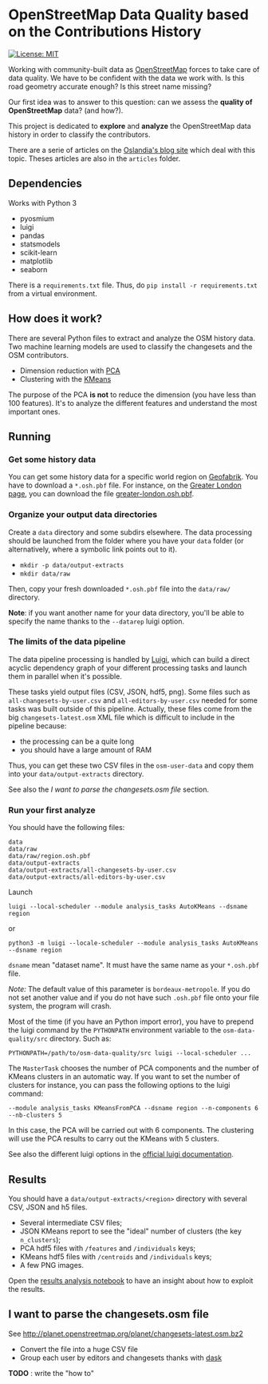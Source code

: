 # OpenStreetMap Data Quality based on the Contributions History

 [![License: MIT](https://img.shields.io/badge/License-MIT-yellow.svg)](https://opensource.org/licenses/MIT)

Working with community-built data as [OpenStreetMap](https://openstreetmap.org)
forces to take care of data quality. We have to be confident with the data we
work with. Is this road geometry accurate enough? Is this street name missing?

Our first idea was to answer to this question: can we assess the **quality of
OpenStreetMap** data? (and how?).

This project is dedicated to **explore** and **analyze** the OpenStreetMap data
history in order to classify the contributors.

There are a serie of articles on
the [Oslandia's blog site](http://oslandia.com/en/category/data/) which deal
with this topic. Theses articles are also in the `articles` folder.

## Dependencies

Works with Python 3

* pyosmium
* luigi
* pandas
* statsmodels
* scikit-learn
* matplotlib
* seaborn

There is a `requirements.txt` file. Thus, do `pip install -r requirements.txt`
from a virtual environment.

## How does it work?

There are several Python files to extract and analyze the OSM history data. Two
machine learning models are used to classify the changesets and the OSM
contributors.

* Dimension reduction with [PCA](https://en.wikipedia.org/wiki/Principal_component_analysis)
* Clustering with the [KMeans](https://en.wikipedia.org/wiki/K-means_clustering)

The purpose of the PCA **is not** to reduce the dimension (you have less than
100 features). It's to analyze the different features and understand the most
important ones.

## Running
### Get some history data

You can get some history data for a specific world region
on [Geofabrik](http://download.geofabrik.de/). You have to download a
`*.osh.pbf` file. For instance, on
the [Greater London page](http://download.geofabrik.de/europe/great-britain/england/greater-london.html),
you can download the
file [greater-london.osh.pbf](http://download.geofabrik.de/europe/great-britain/england/greater-london.osh.pbf).

### Organize your output data directories

Create a `data` directory and some subdirs elsewhere. The data processing should
be launched from the folder where you have your `data` folder (or alternatively, where a symbolic link points out to it).

* `mkdir -p data/output-extracts`
* `mkdir data/raw`

Then, copy your fresh downloaded `*.osh.pbf` file into the `data/raw/`
directory.

**Note**: if you want another name for your data directory, you'll be able to
specify the name thanks to the `--datarep` luigi option.

### The limits of the data pipeline

The data pipeline processing is handled
by [Luigi](http://luigi.readthedocs.io/), which can build a direct acyclic
dependency graph of your different processing tasks and launch them in parallel
when it's possible.

These tasks yield output files (CSV, JSON, hdf5, png). Some files such as
`all-changesets-by-user.csv` and `all-editors-by-user.csv` needed for some tasks
was built outside of this pipeline. Actually, these files come from the big
`changesets-latest.osm` XML file which is difficult to include in the pipeline
because:

- the processing can be a quite long
- you should have a large amount of RAM

Thus, you can get these two CSV files in the `osm-user-data` and copy them into
your `data/output-extracts` directory.

See also the *I want to parse the changesets.osm file* section.

### Run your first analyze

You should have the following files:

```
data
data/raw
data/raw/region.osh.pbf
data/output-extracts
data/output-extracts/all-changesets-by-user.csv
data/output-extracts/all-editors-by-user.csv
```

Launch

`luigi --local-scheduler --module analysis_tasks AutoKMeans --dsname region`

or

`python3 -m luigi --locale-scheduler --module analysis_tasks AutoKMeans --dsname region`

`dsname` mean "dataset name". It must have the same name as your `*.osh.pbf`
file.

*Note:* The default value of this parameter is `bordeaux-metropole`. If you do not set another value and if you do not have such `.osh.pbf` file onto your file system, the program will crash.

Most of the time (if you have an Python import error), you have to prepend the
luigi command by the `PYTHONPATH` environment variable to the
`osm-data-quality/src` directory. Such as:

`PYTHONPATH=/path/to/osm-data-quality/src luigi --local-scheduler ...`

The `MasterTask` chooses the number of PCA components and the number of KMeans
clusters in an automatic way. If you want to set the number of clusters for
instance, you can pass the following options to the luigi command:

`--module analysis_tasks KMeansFromPCA --dsname region --n-components 6 --nb-clusters 5`

In this case, the PCA will be carried out with 6 components. The clustering will
use the PCA results to carry out the KMeans with 5 clusters.

See also the different luigi options in
the
[official luigi documentation](http://luigi.readthedocs.io/en/stable/command_line.html).

## Results

You should have a `data/output-extracts/<region>` directory with several
CSV, JSON and h5 files.

* Several intermediate CSV files;
* JSON KMeans report to see the "ideal" number of clusters (the key `n_clusters`);
* PCA hdf5 files with `/features` and `/individuals` keys;
* KMeans hdf5 files with `/centroids` and `/individuals` keys;
* A few PNG images.

Open the [results analysis notebook](./demo/results-analysis.ipynb) to have an insight about how to exploit the results.

## I want to parse the changesets.osm file

See http://planet.openstreetmap.org/planet/changesets-latest.osm.bz2

* Convert the file into a huge CSV file
* Group each user by editors and changesets thanks with [dask](https://github.com/dask/dask)

**TODO** : write the "how to"
